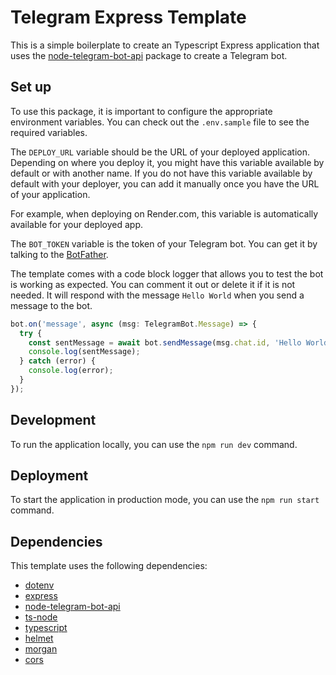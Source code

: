 # Telegram Express Template

This is a simple boilerplate to create an Typescript Express application that uses the [node-telegram-bot-api](https://www.npmjs.com/package/node-telegram-bot-api) package to create a Telegram bot.

## Set up

To use this package, it is important to configure the appropriate environment variables. You can check out the `.env.sample` file to see the required variables.

The `DEPLOY_URL` variable should be the URL of your deployed application. Depending on where you deploy it, you might have this variable available by default or with another name. If you do not have this variable available by default with your deployer, you can add it manually once you have the URL of your application.

For example, when deploying on Render.com, this variable is automatically available for your deployed app.

The `BOT_TOKEN` variable is the token of your Telegram bot. You can get it by talking to the [BotFather](https://t.me/botfather).

The template comes with a code block logger that allows you to test the bot is working as expected. You can comment it out or delete it if it is not needed. It will respond with the message `Hello World` when you send a message to the bot.

```javascript
bot.on('message', async (msg: TelegramBot.Message) => {
  try {
    const sentMessage = await bot.sendMessage(msg.chat.id, 'Hello World!');
    console.log(sentMessage);
  } catch (error) {
    console.log(error);
  }
});
```

## Development

To run the application locally, you can use the `npm run dev` command.

## Deployment

To start the application in production mode, you can use the `npm run start` command.

## Dependencies

This template uses the following dependencies:

- [dotenv](https://www.npmjs.com/package/dotenv)
- [express](https://www.npmjs.com/package/express)
- [node-telegram-bot-api](https://www.npmjs.com/package/node-telegram-bot-api)
- [ts-node](https://www.npmjs.com/package/ts-node)
- [typescript](https://www.npmjs.com/package/typescript)
- [helmet](https://www.npmjs.com/package/helmet)
- [morgan](https://www.npmjs.com/package/morgan)
- [cors](https://www.npmjs.com/package/cors)
